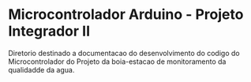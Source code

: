 # Microcontrolador Arduino - Projeto Integrador II

Diretorio destinado a documentacao do desenvolvimento do codigo do Microcontrolador do Projeto da boia-estacao 
de monitoramento da qualidadde da agua.

